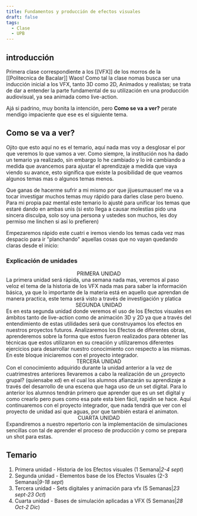 ```yaml
---
title: Fundamentos y producción de efectos visuales
draft: false
tags:
  - Clase
  - UPB
---
```

## introducción 

Primera clase correspondiente a los [[VFX]] de los morros de la [[Politecnica de Bacalar]] Waos! 
Como tal la clase nomas busca ser una inducción inicial a los VFX, tanto 3D como 2D, Animados y realistas; se trata de dar a entender la parte fundamental de su utilización en una producción audiovisual, ya sea animada como live-action.

Ajá si padrino, muy bonita la intención, pero **Como se va a ver?**
perate mendigo impaciente que ese es el siguiente tema.

## Como se va a ver?

Ojito que esto aquí no es el temario, aquí nada mas voy a desglosar el por que veremos lo que vamos a ver. Como siempre, la institución nos ha dado un temario ya realizado, sin embargo lo he cambiado y lo iré cambiando a medida que avancemos para ajustar el aprendizaje a medida que vaya viendo su avance, esto significa que existe la posibilidad de que veamos algunos temas mas o algunos temas menos.

Que ganas de hacerme sufrir a mi mismo por que jijuesumauser! me va a tocar investigar muchos temas muy rápido para darles clase pero bueno.
Para mi propia paz mental este temario lo ajusté para unificar los temas que estaré dando en ambas unis (si esto llega a causar molestias pido una sincera disculpa, solo soy una persona y ustedes son muchos, les doy permiso me linchen si así lo prefieren)

Empezaremos rápido este cuatri e iremos viendo los temas cada vez mas despacio para ir "planchando" aquellas cosas que no vayan quedando claras desde el inicio: 


### Explicación de unidades
<center>PRIMERA UNIDAD</center>
La primera unidad será rápida, una semana nada mas, veremos al paso veloz el tema de la historia de los VFX nada mas para saber la información básica, ya que lo importante de la materia está en aquello que aprendan de manera practica, este tema será visto a través de investigación y platica


<center>SEGUNDA UNIDAD</center>
Es en esta segunda unidad donde veremos el uso de los Efectos visuales en ámbitos tanto de live-action como de animación 3D y 2D ya que a través del entendimiento de estas utilidades será que construyamos los efectos en nuestros proyectos futuros. Analizaremos los Efectos de diferentes obras, aprenderemos sobre la forma que estos fueron realizados para obtener las técnicas que estos utilizaron en su creación y utilizaremos diferentes ejercicios para desarrollar nuestro conocimiento con respecto a las mismas.
En este bloque iniciaremos con el proyecto integrador.


<center>TERCERA UNIDAD</center>
Con el conocimiento adquirido durante la unidad anterior a la vez de cuatrimestres anteriores llevaremos a cabo la realización de un ¿proyecto grupal? (quiensabe xd) en el cual los alumnos afianzarán su aprendizaje a través del desarrollo de una escena que haga uso de un set digital. Para lo anterior los alumnos tendrán primero que aprender que es un set digital y como crearlo pero pues como esa pate esta bien fácil, rapidin se hace.
Aquí continuaremos con el proyecto integrador, que nada tendrá que ver con el proyecto de unidad así que aguas, por que también estará el animaton.


<center>CUARTA UNIDAD</center>
Expandiremos a nuestro repertorio con la implementación de simulaciones sencillas con tal de aprender el proceso de producción y como se prepara un shot para estas.


## Temario

1. Primera unidad - Historia de los Efectos visuales (1 Semana|*2-4 sept*)
2. Segunda unidad - Elementos base de los Efectos Visuales (2-3 Semanas|*9-18 sept*)
3. Tercera unidad - Sets digitales y animación para vfx (5 Semanas|*23 sept-23 Oct*) 
4. Cuarta unidad - Bases de simulación aplicadas a VFX (5 Semanas|*28 Oct-2 Dic*)

